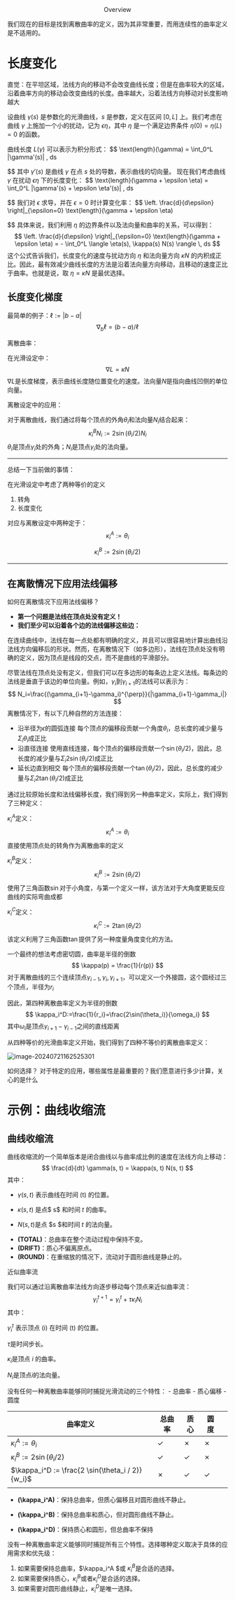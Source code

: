 <center> Overview</center>

我们现在的目标是找到离散曲率的定义，因为其非常重要，而用连续性的曲率定义是不适用的。



# 长度变化

直觉：在平坦区域，法线方向的移动不会改变曲线长度；但是在曲率较大的区域，沿着曲率方向的移动会改变曲线的长度。曲率越大，沿着法线方向移动对长度影响越大

设曲线 $\gamma(s)$ 是参数化的光滑曲线，$s$ 是参数，定义在区间 $[0, L]$ 上。我们考虑在曲线 $\gamma$ 上施加一个小的扰动，记为 $\epsilon \eta$，其中 $\eta$ 是一个满足边界条件 $\eta(0) = \eta(L) = 0$ 的函数。 

曲线长度 $L(\gamma)$ 可以表示为积分形式：
$$
\text{length}(\gamma) = \int_0^L |\gamma'(s)| \, ds
$$
其中 $\gamma'(s)$ 是曲线 $\gamma$ 在点 $s$ 处的导数，表示曲线的切向量。 现在我们考虑曲线 $\gamma$ 在扰动 $\epsilon \eta$ 下的长度变化：
$$
\text{length}(\gamma + \epsilon \eta) = \int_0^L |\gamma'(s) + \epsilon \eta'(s)| \, ds
$$
我们对 $\epsilon$ 求导，并在 $\epsilon = 0$ 时计算变化率：
$$
\left. \frac{d}{d\epsilon} \right|_{\epsilon=0} \text{length}(\gamma + \epsilon \eta)
$$
具体来说，我们利用 $\eta$ 的边界条件以及法向量和曲率的关系，可以得到：
$$
\left. \frac{d}{d\epsilon} \right|_{\epsilon=0} \text{length}(\gamma + \epsilon \eta) = - \int_0^L \langle \eta(s), \kappa(s) N(s) \rangle \, ds
$$
这个公式告诉我们，长度变化的速度与扰动方向 $\eta$ 和法向量方向 $\kappa N$ 的内积成正比。因此，最有效减少曲线长度的方法是沿着法向量方向移动，且移动的速度正比于曲率。也就是说，取 $\eta = \kappa N$ 是最优选择。 



## 长度变化梯度

最简单的例子：$\ell := |b-a|$
$$
\mathbb{\nabla}_b\ell  =(b-a)/\ell
$$
 

离散曲率：

在光滑设定中：
$$
\mathbb{\nabla}L=\kappa N
$$
$\mathbb{\nabla}L$是长度梯度，表示曲线长度随位置变化的速度。法向量$N$是指向曲线凹侧的单位向量。



离散设定中的应用：

对于离散曲线，我们通过将每个顶点的外角$\theta_i$和法向量$N_i$结合起来：
$$
\kappa_i^B N_i:=2\sin(\theta_i /2)N_i
$$
$\theta_i$是顶点$\gamma_i$处的外角；$N_i$是顶点$\gamma_i$处的法向量。

---

总结一下当前做的事情：

在光滑设定中考虑了两种等价的定义

1. 转角
2. 长度变化

对应与离散设定中两种定于：
$$
\kappa_i^A:=\theta_i
$$

$$
\kappa_i^B:=2\sin(\theta_i/2)
$$

---

## 在离散情况下应用法线偏移

如何在离散情况下应用法线偏移？

- **第一个问题是法线在顶点处没有定义！**
- **我们至少可以沿着各个边的法线偏移这些边：**

在连续曲线中，法线在每一点处都有明确的定义，并且可以很容易地计算出曲线沿法线方向偏移后的形状。然而，在离散情况下（如多边形），法线在顶点处没有明确的定义，因为顶点是线段的交点，而不是曲线的平滑部分。

尽管法线在顶点处没有定义，但我们可以在多边形的每条边上定义法线。每条边的法线是垂直于该边的单位向量。例如，$\gamma_i$到$\gamma_{i+1}$的法线可以表示为：
$$
N_i=\frac{(\gamma_{i+1}-\gamma_i)^{\perp}}{|\gamma_{i+1}-\gamma_i|}
$$
离散情况下，有以下几种自然的方法连接：

* 沿半径为$\epsilon$的圆弧连接
  每个顶点的偏移段贡献一个角度$\theta_i$，总长度的减少量与$\Sigma_i\theta_i$成正比
* 沿直径连接
  使用直线连接，每个顶点的偏移段贡献一个$\sin(\theta_i/2)$，因此，总长度的减少量与$\Sigma_i2\sin(\theta_i/2)$成正比
* 延长边直到相交
  每个顶点的偏移段贡献一个$\tan(\theta_i/2)$，因此，总长度的减少量与$\Sigma_i 2\tan(\theta_i/2)$成正比



通过比较原始长度和法线偏移长度，我们得到另一种曲率定义，实际上，我们得到了三种定义：

$\kappa_i^{A}$定义：
$$
\kappa_i^{A}:=\theta_i
$$
直接使用顶点处的转角作为离散曲率的定义

$\kappa_i^B$定义：
$$
\kappa_i^B:=2\sin(\theta_i/2)
$$
使用了三角函数$\sin$对于小角度，与第一个定义一样，该方法对于大角度更能反应曲线的实际弯曲成都

$\kappa_i^C$定义：
$$
\kappa_i^C:=2\tan(\theta_i/2)
$$
该定义利用了三角函数$\tan$提供了另一种度量角度变化的方法。

一个最终的想法考虑密切圆，曲率是半径的倒数
$$
\kappa(p) = \frac{1}{r(p)}
$$
对于离散曲线的三个连续顶点$\gamma_{i-1},\gamma_i,\gamma_{i+1}$，可以定义一个外接圆，这个圆经过三个顶点，半径为$r_i$

因此，第四种离散曲率定义为半径的倒数
$$
\kappa_i^D:=\frac{1}{r_i}=\frac{2\sin(\theta_i)}{\omega_i}
$$
其中${\omega_i}$是顶点$\gamma_{i+1}-\gamma_{i-1}$之间的直线距离

从四种等价的光滑曲率定义开始，我们得到了四种不等价的离散曲率定义：

![image-20240721162525301](D:\zjPhD\notes\notes\CG\CMU_DDG\图片\1.png)

如何选择？
对于特定的应用，哪些属性是最重要的？我们愿意进行多少计算，关心的是什么

# 示例：曲线收缩流 

## 曲线收缩流 

曲线收缩流的一个简单版本是闭合曲线以与曲率成比例的速度在法线方向上移动：
$$
\frac{d}{dt} \gamma(s, t) = \kappa(s, t) N(s, t)
$$
其中：

- $\gamma(s, t)$ 表示曲线在时间 \(t\) 的位置。 

- $\kappa(s, t)$ 是点$ s$ 和时间 $t$ 的曲率。 
- $N(s, t)$是点 $s $和时间 $t$ 的法向量。 

*  **(TOTAL)**：总曲率在整个流动过程中保持不变。
* **(DRIFT)**：质心不偏离原点。 
* **(ROUND)**：在重缩放的情况下，流动对于圆形曲线是静止的。

近似曲率流

我们可以通过沿离散曲率法线方向逐步移动每个顶点来近似曲率流：
$$
\gamma_i^{t+1} = \gamma_i^t + \tau \kappa_i N_i
$$
其中：

$\gamma_i^t$ 表示顶点 \(i\) 在时间 \(t\) 的位置。

$\tau$是时间步长。

$\kappa_i$是顶点 $i$ 的曲率。

$N_i$是顶点$i$的法向量。

没有任何一种离散曲率能够同时捕捉光滑流动的三个特性： - 总曲率 - 质心偏移 - 圆度

| 曲率定义                                         | 总曲率 | 质心 | 圆度 |      |
| ------------------------------------------------ | ------ | ---- | ---- | ---- |
| $\kappa_i^A := \theta_i$                         | ✓      | ✗    | ✗    |      |
| $\kappa_i^B := 2 \sin(\theta_i / 2)$             | ✓      | ✓    | ✗    |      |
| $\kappa_i^D := \frac{2 \sin(\theta_i / 2)}{w_i}$ | ✗      | ✓    | ✓    |      |
|                                                  |        |      |      |      |

* **\(\kappa_i^A\)**：保持总曲率，但质心偏移且对圆形曲线不静止。

*  **\(\kappa_i^B\)**：保持总曲率和质心，但对圆形曲线不静止。

* **\(\kappa_i^D\)**：保持质心和圆形，但总曲率不保持

没有一种离散曲率定义能够同时捕捉所有三个特性。选择哪种定义取决于具体的应用需求和优先级：

1. 如果需要保持总曲率，$\kappa_i^A $或 $\kappa_i^B$是合适的选择。
2. 如果需要保持质心，$\kappa_i^B$或者$\kappa_i^D$是合适的选择。
3. 如果需要对圆形曲线静止，$\kappa_i^D$是唯一选择。